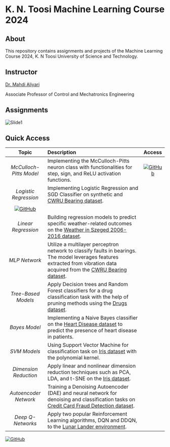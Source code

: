 # K. N. Toosi Machine Learning Course 2024

## About
This repository contains assignments and projects of the Machine Learning Course 2024, K. N Toosi University of Science and Technology.

## Instructor
[Dr. Mahdi Aliyari](https://apac.ee.kntu.ac.ir/members/faculty/aliyari/)

Associate Professor of Control and Mechatronics Engineering

## Assignments

![Slide1](https://github.com/mmghorbani/KNTU-ML-Course-2024/assets/162275285/c97e15b4-07d5-4f91-baa5-734e58b1fe84)

## Quick Access

|        **Topic**        	|                                                                               **Description**                                                                              	| **Access** 	|
|:-----------------------:	|:--------------------------------------------------------------------------------------------------------------------------------------------------------------------------	|:----------:	|
| _McCulloch-Pitts Model_ 	| Implementing the McCulloch-Pitts neuron class with functionalities for step, sign, and ReLU activation functions.                                                          	|  [![GitHub](https://img.shields.io/badge/github-%23121011.svg?style=for-the-badge&logo=github&logoColor=white)](https://github.com/mmghorbani/KNTU-ML-Course-2024/tree/main/Mini-Projects/MP2#question-1)  |
|  _Logistic Regression_  	| Implementing Logistic Regression and SGD Classifier on synthetic and [CWRU Bearing dataset](https://engineering.case.edu/bearingdatacenter). | 
[![GitHub](https://img.shields.io/badge/github-%23121011.svg?style=for-the-badge&logo=github&logoColor=white)](https://github.com/mmghorbani/KNTU-ML-Course-2024/tree/main/Mini-Projects/MP1#question-1) |
|   _Linear Regression_   	| Building regression models to predict specific weather-related outcomes on the [Weather in Szeged 2006-2016 dataset](https://www.kaggle.com/datasets/budincsevity/szeged-weather/data).                                                                 	|            	|
|      _MLP Network_      	| Utilize a multilayer perceptron network to classify faults in bearings. The model leverages features extracted from vibration data acquired from the [CWRU Bearing dataset](https://engineering.case.edu/bearingdatacenter). 	|            	|
|   _Tree-Based Models_   	| Apply Decision trees and Random Forest classifiers  for a drug classification task with the help of pruning methods using the [Drugs dataset](https://www.kaggle.com/datasets/pablomgomez21/drugs-a-b-c-x-y-for-decision-trees).                                 	|            	|
|      _Bayes Model_      	| Implementing a Naive Bayes classifier on the [Heart Disease dataset](https://www.kaggle.com/datasets/johnsmith88/heart-disease-dataset) to predict the presence of heart disease in patients.                                                    	|            	|
|       _SVM Models_      	| Using Support Vector Machine for classification task on [Iris dataset](https://www.kaggle.com/datasets/uciml/iris) with the polynomial kernel.                                                                               	|            	|
|  _Dimension Reduction_  	| Apply linear and nonlinear dimension reduction techniques such as PCA, LDA, and t-SNE on the [Iris dataset](https://www.kaggle.com/datasets/uciml/iris).                                                                 	|            	|
|  _Autoencoder Network_  	| Training a Denoising Autoencoder (DAE) and neural network for denoising and classification tasks on [Credit Card Fraud Detection dataset](https://www.kaggle.com/datasets/mlg-ulb/creditcardfraud).                                   	|            	|
|    _Deep Q-Networks_    	| Apply two popular Reinforcement Learning algorithms, DQN and DDQN, to the [Lunar Lander environment](https://www.gymlibrary.dev/environments/box2d/lunar_lander/).                                                                        	|            	|

[![GitHub](https://img.shields.io/badge/github-%23121011.svg?style=for-the-badge&logo=github&logoColor=white)](https://github.com/mmghorbani/KNTU-ML-Course-2024/tree/main/Mini-Projects/MP1#question-1)
